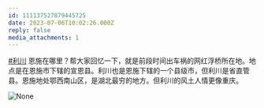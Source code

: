 ```yaml
---
id: 111137527879445725
date: 2023-07-06T10:02:26.000Z
reply: false
media_attachments: 1
---
```


[#利川](https://e5n.cc/tags/%E5%88%A9%E5%B7%9D) 恩施在哪里？帮大家回忆一下，就是前段时间出车祸的网红浮桥所在地。地点是在恩施市下辖的宣恩县。利川也是恩施下辖的一个县级市，但利川是省直管县。恩施地处鄂西南山区，是湖北最穷的地方。但利川的风土人情更像重庆。

![None](https://files.e5n.cc/media_attachments/files/111/219/250/923/337/033/original/82a018ebf97d56ca.webp)

